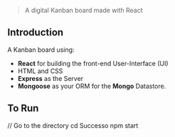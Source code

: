
> A digital Kanban board made with React

## Introduction
A Kanban board using:
- **React** for building the front-end User-Interface (UI)
- HTML and CSS 
- **Express** as the Server
- **Mongoose** as your ORM for the **Mongo** Datastore.

## To Run 
// Go to the directory 
cd Successo
npm start

